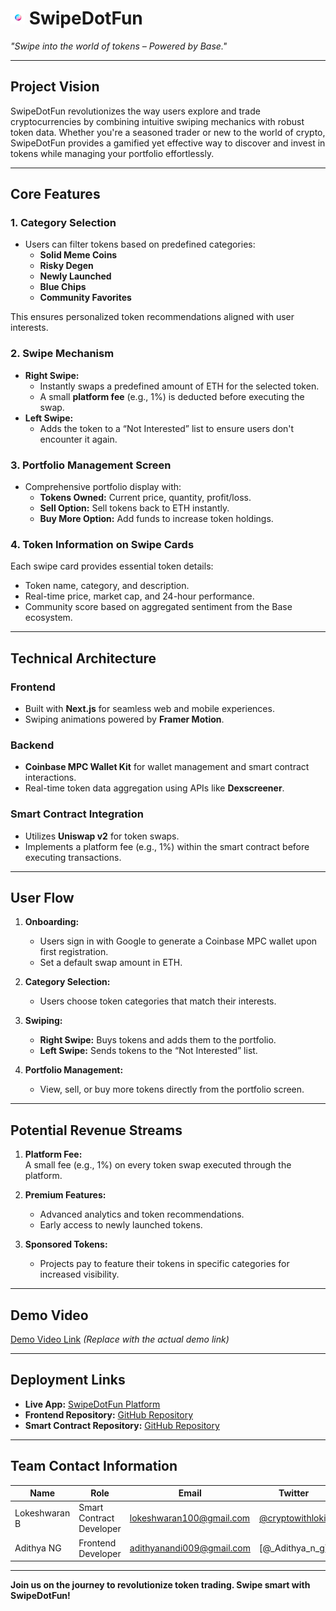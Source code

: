 # <img src="doc/logo-with-no-bg.png" width="23px" alt="coin-swipe-logo"> SwipeDotFun

_"Swipe into the world of tokens – Powered by Base."_

---

## **Project Vision**

SwipeDotFun revolutionizes the way users explore and trade cryptocurrencies by combining intuitive swiping mechanics with robust token data. Whether you're a seasoned trader or new to the world of crypto, SwipeDotFun provides a gamified yet effective way to discover and invest in tokens while managing your portfolio effortlessly.

---

## **Core Features**

### **1. Category Selection**

- Users can filter tokens based on predefined categories:
  - **Solid Meme Coins**
  - **Risky Degen**
  - **Newly Launched**
  - **Blue Chips**
  - **Community Favorites**

This ensures personalized token recommendations aligned with user interests.

### **2. Swipe Mechanism**

- **Right Swipe:**
  - Instantly swaps a predefined amount of ETH for the selected token.
  - A small **platform fee** (e.g., 1%) is deducted before executing the swap.
- **Left Swipe:**
  - Adds the token to a “Not Interested” list to ensure users don't encounter it again.

### **3. Portfolio Management Screen**

- Comprehensive portfolio display with:
  - **Tokens Owned:** Current price, quantity, profit/loss.
  - **Sell Option:** Sell tokens back to ETH instantly.
  - **Buy More Option:** Add funds to increase token holdings.

### **4. Token Information on Swipe Cards**

Each swipe card provides essential token details:

- Token name, category, and description.
- Real-time price, market cap, and 24-hour performance.
- Community score based on aggregated sentiment from the Base ecosystem.

---

## **Technical Architecture**

### **Frontend**

- Built with **Next.js** for seamless web and mobile experiences.
- Swiping animations powered by **Framer Motion**.

### **Backend**

- **Coinbase MPC Wallet Kit** for wallet management and smart contract interactions.
- Real-time token data aggregation using APIs like **Dexscreener**.

### **Smart Contract Integration**

- Utilizes **Uniswap v2** for token swaps.
- Implements a platform fee (e.g., 1%) within the smart contract before executing transactions.

---

## **User Flow**

1. **Onboarding:**

   - Users sign in with Google to generate a Coinbase MPC wallet upon first registration.
   - Set a default swap amount in ETH.

2. **Category Selection:**

   - Users choose token categories that match their interests.

3. **Swiping:**

   - **Right Swipe:** Buys tokens and adds them to the portfolio.
   - **Left Swipe:** Sends tokens to the “Not Interested” list.

4. **Portfolio Management:**
   - View, sell, or buy more tokens directly from the portfolio screen.

---

## **Potential Revenue Streams**

1. **Platform Fee:**  
   A small fee (e.g., 1%) on every token swap executed through the platform.

2. **Premium Features:**

   - Advanced analytics and token recommendations.
   - Early access to newly launched tokens.

3. **Sponsored Tokens:**
   - Projects pay to feature their tokens in specific categories for increased visibility.

---

## **Demo Video**

[Demo Video Link](#) _(Replace with the actual demo link)_

---

## **Deployment Links**

- **Live App:** [SwipeDotFun Platform](https://justswipe.vercel.app/)
- **Frontend Repository:** [GitHub Repository](https://github.com/lokeshwaran100/justswipe/application)
- **Smart Contract Repository:** [GitHub Repository](https://github.com/lokeshwaran100/justswipe)

---

## **Team Contact Information**

| **Name**      | **Role**                 | **Email**                 | **Twitter**                                     |
| ------------- | ------------------------ | ------------------------- | ----------------------------------------------- |
| Lokeshwaran B | Smart Contract Developer | lokeshwaran100@gmail.com  | [@cryptowithloki](https://x.com/cryptowithloki) |
| Adithya NG    | Frontend Developer       | adithyanandi009@gmail.com | [@\_Adithya_n_g]                                |

---

**Join us on the journey to revolutionize token trading. Swipe smart with SwipeDotFun!**
